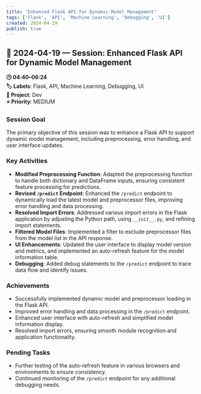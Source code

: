 ```yaml
---
title: "Enhanced Flask API for Dynamic Model Management"
tags: ['Flask', 'API', 'Machine Learning', 'Debugging', 'UI']
created: 2024-04-19
publish: true
---
```


## 📅 2024-04-19 — Session: Enhanced Flask API for Dynamic Model Management

**🕒 04:40–06:24**  
**🏷️ Labels**: Flask, API, Machine Learning, Debugging, UI  
**📂 Project**: Dev  
**⭐ Priority**: MEDIUM  


### Session Goal
The primary objective of this session was to enhance a Flask API to support dynamic model management, including preprocessing, error handling, and user interface updates.

### Key Activities
- **Modified Preprocessing Function**: Adapted the preprocessing function to handle both dictionary and DataFrame inputs, ensuring consistent feature processing for predictions.
- **Revised `/predict` Endpoint**: Enhanced the `/predict` endpoint to dynamically load the latest model and preprocessor files, improving error handling and data processing.
- **Resolved Import Errors**: Addressed various import errors in the Flask application by adjusting the Python path, using `__init__.py`, and refining import statements.
- **Filtered Model Files**: Implemented a filter to exclude preprocessor files from the model list in the API response.
- **UI Enhancements**: Updated the user interface to display model version and metrics, and implemented an auto-refresh feature for the model information table.
- **Debugging**: Added debug statements to the `/predict` endpoint to trace data flow and identify issues.

### Achievements
- Successfully implemented dynamic model and preprocessor loading in the Flask API.
- Improved error handling and data processing in the `/predict` endpoint.
- Enhanced user interface with auto-refresh and simplified model information display.
- Resolved import errors, ensuring smooth module recognition and application functionality.

### Pending Tasks
- Further testing of the auto-refresh feature in various browsers and environments to ensure consistency.
- Continued monitoring of the `/predict` endpoint for any additional debugging needs.
